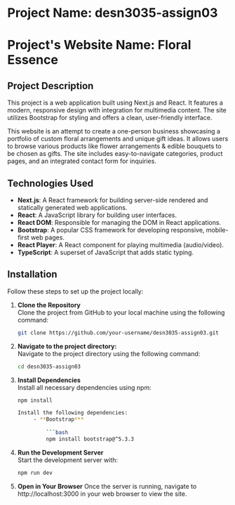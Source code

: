# Project Name: desn3035-assign03
# Project's Website Name: Floral Essence

## Project Description
This project is a web application built using Next.js and React. It features a modern, responsive design with integration for multimedia content. The site utilizes Bootstrap for styling and offers a clean, user-friendly interface.

This website is an attempt to create a one-person business showcasing a portfolio of custom floral arrangements and unique gift ideas. It allows users to browse various products like flower arrangements & edible bouquets to be chosen as gifts. The site includes easy-to-navigate categories, product pages, and an integrated contact form for inquiries.

## Technologies Used
- **Next.js**: A React framework for building server-side rendered and statically generated web applications.
- **React**: A JavaScript library for building user interfaces.
- **React DOM**: Responsible for managing the DOM in React applications.
- **Bootstrap**: A popular CSS framework for developing responsive, mobile-first web pages.
- **React Player**: A React component for playing multimedia (audio/video).
- **TypeScript**: A superset of JavaScript that adds static typing.

## Installation
Follow these steps to set up the project locally:

1. **Clone the Repository**  
   Clone the project from GitHub to your local machine using the following command:

   ```bash
   git clone https://github.com/your-username/desn3035-assign03.git

2. **Navigate to the project directory:**  
   Navigate to the project directory using the following command:

   ```bash
   cd desn3035-assign03

3. **Install Dependencies**  
   Install all necessary dependencies using npm:

   ```bash
   npm install

   Install the following dependencies:
        - **Bootstrap***
    
            ```bash
            npm install bootstrap@^5.3.3


4. **Run the Development Server**  
   Start the development server with:

   ```bash
   npm run dev

5. **Open in Your Browser**
   Once the server is running, navigate to http://localhost:3000 in your web browser to view the site.
